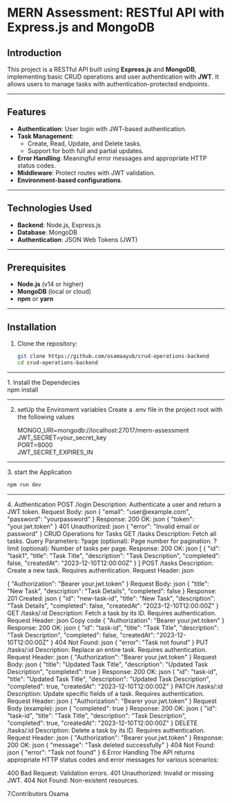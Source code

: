 # MERN Assessment: RESTful API with Express.js and MongoDB

## Introduction

This project is a RESTful API built using **Express.js** and **MongoDB**, implementing basic CRUD operations and user authentication with **JWT**. It allows users to manage tasks with authentication-protected endpoints.

---

## Features

- **Authentication**: User login with JWT-based authentication.
- **Task Management**: 
  - Create, Read, Update, and Delete tasks.
  - Support for both full and partial updates.
- **Error Handling**: Meaningful error messages and appropriate HTTP status codes.
- **Middleware**: Protect routes with JWT validation.
- **Environment-based configurations**.

---

## Technologies Used

- **Backend**: Node.js, Express.js
- **Database**: MongoDB
- **Authentication**: JSON Web Tokens (JWT)

---

## Prerequisites

- **Node.js** (v14 or higher)
- **MongoDB** (local or cloud)
- **npm** or **yarn**

---

## Installation

1. Clone the repository:
   ```bash
   git clone https://github.com/osamaayub/crud-operations-backend
   cd crud-operations-backend
<hr>
1. Install the Dependecies
<br>
  npm install
<hr>

2. setUp the Enviroment variables
Create a .env file in the project root with the following values

   MONGO_URI=mongodb://localhost:27017/mern-assessment
   <br>
   JWT_SECRET=your_secret_key
   <br>
   PORT=8000
   <br>
   JWT_SECRET_EXPIRES_IN



<hr>
3. start the Application

```bash 
npm run dev
``` 
<hr>
4. Authentication
POST /login
Description: Authenticate a user and return a JWT token.
Request Body:
json
{
  "email": "user@example.com",
  "password": "yourpassword"
}
Response:
200 OK:
json
{
  "token": "your.jwt.token"
}
401 Unauthorized:
json
{
  "error": "Invalid email or password"
}
CRUD Operations for Tasks
GET /tasks
Description: Fetch all tasks.
Query Parameters:
?page (optional): Page number for pagination.
?limit (optional): Number of tasks per page.
Response:
200 OK:
json
[
  {
    "id": "task1",
    "title": "Task Title",
    "description": "Task Description",
    "completed": false,
    "createdAt": "2023-12-10T12:00:00Z"
  }
]
POST /tasks
Description: Create a new task. Requires authentication.
Request Header:
json

{
  "Authorization": "Bearer your.jwt.token"
}
Request Body:
json
{
  "title": "New Task",
  "description": "Task Details",
  "completed": false
}
Response:
201 Created:
json
{
  "id": "new-task-id",
  "title": "New Task",
  "description": "Task Details",
  "completed": false,
  "createdAt": "2023-12-10T12:00:00Z"
}
GET /tasks/:id
Description: Fetch a task by its ID. Requires authentication.
Request Header:
json
Copy code
{
  "Authorization": "Bearer your.jwt.token"
}
Response:
200 OK:
json
{
  "id": "task-id",
  "title": "Task Title",
  "description": "Task Description",
  "completed": false,
  "createdAt": "2023-12-10T12:00:00Z"
}
404 Not Found:
json
{
  "error": "Task not found"
}
PUT /tasks/:id
Description: Replace an entire task. Requires authentication.
Request Header:
json
{
  "Authorization": "Bearer your.jwt.token"
}
Request Body:
json
{
  "title": "Updated Task Title",
  "description": "Updated Task Description",
  "completed": true
}
Response:
200 OK:
json
{
  "id": "task-id",
  "title": "Updated Task Title",
  "description": "Updated Task Description",
  "completed": true,
  "createdAt": "2023-12-10T12:00:00Z"
}
PATCH /tasks/:id
Description: Update specific fields of a task. Requires authentication.
Request Header:
json
{
  "Authorization": "Bearer your.jwt.token"
}
Request Body (example):
json
{
  "completed": true
}
Response:
200 OK:
json
{
  "id": "task-id",
  "title": "Task Title",
  "description": "Task Description",
  "completed": true,
  "createdAt": "2023-12-10T12:00:00Z"
}
DELETE /tasks/:id
Description: Delete a task by its ID. Requires authentication.
Request Header:
json
{
  "Authorization": "Bearer your.jwt.token"
}
Response:
200 OK:
json
{
  "message": "Task deleted successfully"
}
404 Not Found:
json
{
  "error": "Task not found"
}
6.Error Handling
The API returns appropriate HTTP status codes and error messages for various scenarios:

400 Bad Request: Validation errors.
401 Unauthorized: Invalid or missing JWT.
404 Not Found: Non-existent resources.

7.Contributors
Osama 

